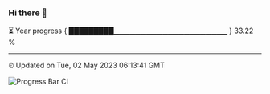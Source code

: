 ### Hi there 👋

⏳ Year progress { █████████▁▁▁▁▁▁▁▁▁▁▁▁▁▁▁▁▁▁▁▁▁ } 33.22 %

---

⏰ Updated on Tue, 02 May 2023 06:13:41 GMT

![Progress Bar CI](https://github.com/liununu/liununu/workflows/Progress%20Bar%20CI/badge.svg)
